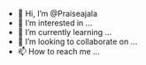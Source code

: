 - 👋 Hi, I’m @Praiseajala
- 👀 I’m interested in ...
- 🌱 I’m currently learning ...
- 💞️ I’m looking to collaborate on ...
- 📫 How to reach me ...

<!---
Praiseajala/Praiseajala is a ✨ special ✨ repository because its `README.md` (this file) appears on your GitHub profile.
You can click the Preview link to take a look at your changes.
--->
